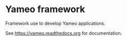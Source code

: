 # Yameo framework

Framework use to develop Yameo applications.

See https://yameo.readthedocs.org for documentation.
